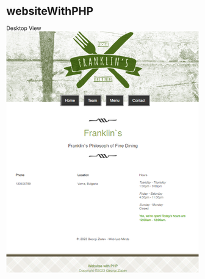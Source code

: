 # websiteWithPHP

<div>
  <label>Desktop View</label>
  <img src ="logo.PNG" alt="pic_LOGO" />
<div>
